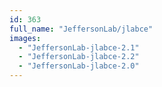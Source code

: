 ```yaml
---
id: 363
full_name: "JeffersonLab/jlabce"
images: 
  - "JeffersonLab-jlabce-2.1"
  - "JeffersonLab-jlabce-2.2"
  - "JeffersonLab-jlabce-2.0"
---
```

